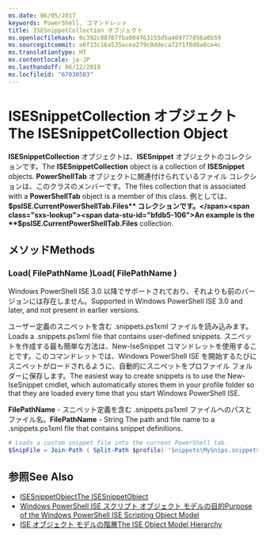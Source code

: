 ```yaml
---
ms.date: 06/05/2017
keywords: PowerShell, コマンドレット
title: ISESnippetCollection オブジェクト
ms.openlocfilehash: 6c392c08767fba004f63155d5a469777856a0b59
ms.sourcegitcommit: a6f13c16a535acea279c0ddeca72f1f0d8a8ce4c
ms.translationtype: HT
ms.contentlocale: ja-JP
ms.lasthandoff: 06/12/2019
ms.locfileid: "67030503"
---
```

# <a name="the-isesnippetcollection-object"></a><span data-ttu-id="bfdb5-103">ISESnippetCollection オブジェクト</span><span class="sxs-lookup"><span data-stu-id="bfdb5-103">The ISESnippetCollection Object</span></span>

<span data-ttu-id="bfdb5-104">**ISESnippetCollection** オブジェクトは、**ISESnippet** オブジェクトのコレクションです。</span><span class="sxs-lookup"><span data-stu-id="bfdb5-104">The **ISESnippetCollection** object is a collection of **ISESnippet** objects.</span></span> <span data-ttu-id="bfdb5-105">**PowerShellTab** オブジェクトに関連付けられているファイル コレクションは、このクラスのメンバーです。</span><span class="sxs-lookup"><span data-stu-id="bfdb5-105">The files collection that is associated with a **PowerShellTab** object is a member of this class.</span></span> <span data-ttu-id="bfdb5-106">例としては、 **$psISE.CurrentPowerShellTab.Files** コレクションです。</span><span class="sxs-lookup"><span data-stu-id="bfdb5-106">An example is the **$psISE.CurrentPowerShellTab.Files** collection.</span></span>

## <a name="methods"></a><span data-ttu-id="bfdb5-107">メソッド</span><span class="sxs-lookup"><span data-stu-id="bfdb5-107">Methods</span></span>

### <a name="load-filepathname-"></a><span data-ttu-id="bfdb5-108">Load\( FilePathName \)</span><span class="sxs-lookup"><span data-stu-id="bfdb5-108">Load\( FilePathName \)</span></span>

<span data-ttu-id="bfdb5-109">Windows PowerShell ISE 3.0 以降でサポートされており、それよりも前のバージョンには存在しません。</span><span class="sxs-lookup"><span data-stu-id="bfdb5-109">Supported in Windows PowerShell ISE 3.0 and later, and not present in earlier versions.</span></span>

<span data-ttu-id="bfdb5-110">ユーザー定義のスニペットを含む .snippets.ps1xml ファイルを読み込みます。</span><span class="sxs-lookup"><span data-stu-id="bfdb5-110">Loads a .snippets.ps1xml file that contains user-defined snippets.</span></span> <span data-ttu-id="bfdb5-111">スニペットを作成する最も簡単な方法は、New-IseSnippet コマンドレットを使用することです。このコマンドレットでは、Windows PowerShell ISE を開始するたびにスニペットがロードされるように、自動的にスニペットをプロファイル フォルダーに保存します。</span><span class="sxs-lookup"><span data-stu-id="bfdb5-111">The easiest way to create snippets is to use the New-IseSnippet cmdlet, which automatically stores them in your profile folder so that they are loaded every time that you start Windows PowerShell ISE.</span></span>

<span data-ttu-id="bfdb5-112">**FilePathName** - スニペット定義を含む .snippets.ps1xml ファイルへのパスとファイル名。</span><span class="sxs-lookup"><span data-stu-id="bfdb5-112">**FilePathName** - String The path and file name to a .snippets.ps1xml file that contains snippet definitions.</span></span>

```powershell
# Loads a custom snippet file into the current PowerShell tab.
$SnipFile = Join-Path ( Split-Path $profile) 'Snippets\MySnips.snippets.ps1xml' $psISE.CurrentPowerShellTab.Snippets.Add($SnipPath)
```

## <a name="see-also"></a><span data-ttu-id="bfdb5-113">参照</span><span class="sxs-lookup"><span data-stu-id="bfdb5-113">See Also</span></span>

- [<span data-ttu-id="bfdb5-114">ISESnippetObject</span><span class="sxs-lookup"><span data-stu-id="bfdb5-114">The ISESnippetObject</span></span>](The-ISESnippetObject.md)
- [<span data-ttu-id="bfdb5-115">Windows PowerShell ISE スクリプト オブジェクト モデルの目的</span><span class="sxs-lookup"><span data-stu-id="bfdb5-115">Purpose of the Windows PowerShell ISE Scripting Object Model</span></span>](Purpose-of-the-Windows-PowerShell-ISE-Scripting-Object-Model.md)
- [<span data-ttu-id="bfdb5-116">ISE オブジェクト モデルの階層</span><span class="sxs-lookup"><span data-stu-id="bfdb5-116">The ISE Object Model Hierarchy</span></span>](The-ISE-Object-Model-Hierarchy.md)
